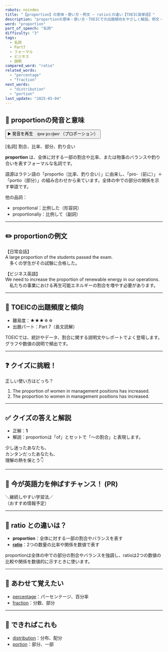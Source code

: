 ```yaml
---
robots: noindex
title: "【proportion】の意味・使い方・例文 ― ratioとの違い【TOEIC英単語】"
description: "proportionの意味・使い方・TOEICでの出題傾向をやさしく解説。例文・クイズ付きでratioとの違いもわかりやすく学べます。"
word: "proportion"
part_of_speech: "名詞"
difficulty: "3"
tags:
  - 名詞
  - Part7
  - フォーマル
  - ビジネス
  - 説明
compared_word: "ratio"
related_words:
  - "percentage"
  - "fraction"
next_words:
  - "distribution"
  - "portion"
last_update: "2025-05-04"
---
```


## 🔰 proportionの発音と意味

<button class="play-audio" onclick="playTTS('proportion')">
  <span class="play-audio-main">
    ▶️ 発音を再生　/prəˈpɔːrʃən/
  </span>
  <span class="play-audio-sub">
    （プロポーション）
  </span>
</button>

[名詞] 割合、比率、部分、釣り合い

**proportion** は、全体に対する一部の割合や比率、または物事のバランスや釣り合いを表すフォーマルな名詞です。

語源はラテン語の「proportio（比率、釣り合い）」に由来し、「pro-（前に）」＋「portio（部分）」の組み合わせから来ています。全体の中での部分の関係を示す単語です。

他の品詞：  
- proportional：比例した（形容詞）
- proportionally：比例して（副詞）

---

## ✏️ proportionの例文

【日常会話】  
A large proportion of the students passed the exam.  
　多くの学生がその試験に合格した。

【ビジネス英語】  
We need to increase the proportion of renewable energy in our operations.  
　私たちの事業における再生可能エネルギーの割合を増やす必要があります。

---

## 🎯 TOEICの出題頻度と傾向

- 難易度：★★★☆☆
- 出題パート：Part 7（長文読解）

TOEICでは、統計やデータ、割合に関する説明文やレポートでよく登場します。グラフや数値の説明で頻出です。

---

## ❓ クイズに挑戦！

正しい使い方はどっち？

1. The proportion of women in management positions has increased.  
2. The proportion to women in management positions has increased.

---

## ✅ クイズの答えと解説

- 正解：**1**
- 解説：proportionは「of」とセットで「～の割合」と表現します。

少し迷ったあなたも、  
カンタンだったあなたも、  
理解の熱を保とう👇️

---

## 🚀 今が英語力を伸ばすチャンス！ (PR)

<div class="info-center">
＼継続しやすい学習法／<br>  
（おすすめ情報予定）
</div>

---

## 🤔  ratio との違いは？

- **proportion**：全体に対する一部の割合やバランスを表す
- **[ratio](/word/ratio)**：2つの数量の比率や関係を数値で表す

proportionは全体の中での部分の割合やバランスを強調し、ratioは2つの数値の比較や関係を数値的に示すときに使います。

---

## 🧩 あわせて覚えたい

- [percentage](/word/percentage)：パーセンテージ、百分率
- [fraction](/word/fraction)：分数、部分

---

## 📖 できればこれも

- [distribution](/word/distribution)：分布、配分
- [portion](/word/portion)：部分、一部

<!-- cvid: aid46_bid09 -->
